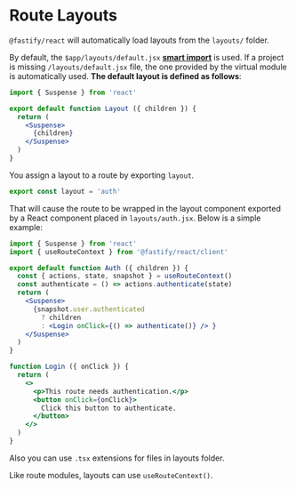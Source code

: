 # Route Layouts

`@fastify/react` will automatically load layouts from the `layouts/` folder.

By default, the `$app/layouts/default.jsx` [**smart import**](/react/project-structure#smart-imports) is used. If a project is missing `/layouts/default.jsx` file, the one provided by the virtual module is automatically used. **The default layout is defined as follows**:

```jsx
import { Suspense } from 'react'

export default function Layout ({ children }) {
  return (
    <Suspense>
      {children}
    </Suspense>
  )
}
```

You assign a layout to a route by exporting `layout`.

```js
export const layout = 'auth'
```

That will cause the route to be wrapped in the layout component exported by a React component placed in `layouts/auth.jsx`. Below is a simple example:

```jsx
import { Suspense } from 'react'
import { useRouteContext } from '@fastify/react/client'

export default function Auth ({ children }) {
  const { actions, state, snapshot } = useRouteContext()
  const authenticate = () => actions.authenticate(state)
  return (
    <Suspense>
      {snapshot.user.authenticated
        ? children
        : <Login onClick={() => authenticate()} /> }
    </Suspense>
  )
}

function Login ({ onClick }) {
  return (
    <>
      <p>This route needs authentication.</p>
      <button onClick={onClick}>
        Click this button to authenticate.
      </button>
    </>
  )
}
```

Also you can use `.tsx` extensions for files in layouts folder.

Like route modules, layouts can use `useRouteContext()`.
